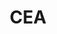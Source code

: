 ---
layout: project
images: ["vilapinto.jpg"]
images-half: [vilaiphone.png"]
work: "UX & UI design - Visual Identity - Reponsive Design - Development"
title: "CEA"
desc: "Instuticional website for Centro de Educação Ambiental. Contains information about the institution, projects, initiatives, testemuniais, videos, donation and contact."
website: "http://ceavilapinto.org.br"
cover: "vilapintocover.jpg"
category: project
class: "first"
link: "vilapinto.html"
---